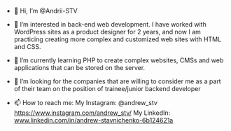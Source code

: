 - 👋 Hi, I’m @Andrii-STV

- 👀 I’m interested in back-end web development. I have worked with WordPress sites as a product designer for 2 years,
and now I am practicing creating more complex and customized web sites with HTML and CSS.
 
- 🌱 I’m currently learning PHP to create complex websites, CMSs and web applications that can be stored on the server.

- 💞️ I’m looking for the companies that are willing to consider me as a part of their team on the position of trainee/junior backend developer

- 📫 How to reach me: 
My Instagram: @andrew_stv https://www.instagram.com/andrew_stv/
My LinkedIn: www.linkedin.com/in/andrew-stavnichenko-6b124621a

<!---
Andrii-STV/Andrii-STV is a ✨ special ✨ repository because its `README.md` (this file) appears on your GitHub profile.
You can click the Preview link to take a look at your changes.
--->
